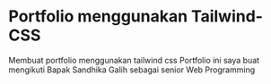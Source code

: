 # Portfolio menggunakan Tailwind-CSS
Membuat portfolio menggunakan tailwind css
Portfolio ini saya buat mengikuti Bapak Sandhika Galih sebagai senior Web Programming
